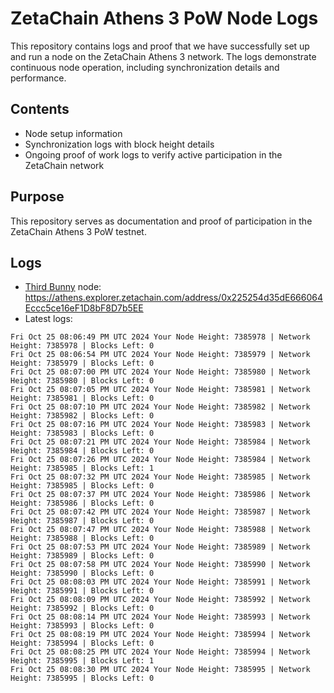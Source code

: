 # ZetaChain Athens 3 PoW Node Logs
This repository contains logs and proof that we have successfully set up and run a node on the ZetaChain Athens 3 network. The logs demonstrate continuous node operation, including synchronization details and performance.

## Contents
- Node setup information
- Synchronization logs with block height details
- Ongoing proof of work logs to verify active participation in the ZetaChain network

## Purpose
This repository serves as documentation and proof of participation in the ZetaChain Athens 3 PoW testnet.

## Logs

- [Third Bunny](https://thirdbunny.xyz/) node: https://athens.explorer.zetachain.com/address/0x225254d35dE666064Eccc5ce16eF1D8bF8D7b5EE
- Latest logs:
```
Fri Oct 25 08:06:49 PM UTC 2024 Your Node Height: 7385978 | Network Height: 7385978 | Blocks Left: 0
Fri Oct 25 08:06:54 PM UTC 2024 Your Node Height: 7385979 | Network Height: 7385979 | Blocks Left: 0
Fri Oct 25 08:07:00 PM UTC 2024 Your Node Height: 7385980 | Network Height: 7385980 | Blocks Left: 0
Fri Oct 25 08:07:05 PM UTC 2024 Your Node Height: 7385981 | Network Height: 7385981 | Blocks Left: 0
Fri Oct 25 08:07:10 PM UTC 2024 Your Node Height: 7385982 | Network Height: 7385982 | Blocks Left: 0
Fri Oct 25 08:07:16 PM UTC 2024 Your Node Height: 7385983 | Network Height: 7385983 | Blocks Left: 0
Fri Oct 25 08:07:21 PM UTC 2024 Your Node Height: 7385984 | Network Height: 7385984 | Blocks Left: 0
Fri Oct 25 08:07:26 PM UTC 2024 Your Node Height: 7385984 | Network Height: 7385985 | Blocks Left: 1
Fri Oct 25 08:07:32 PM UTC 2024 Your Node Height: 7385985 | Network Height: 7385985 | Blocks Left: 0
Fri Oct 25 08:07:37 PM UTC 2024 Your Node Height: 7385986 | Network Height: 7385986 | Blocks Left: 0
Fri Oct 25 08:07:42 PM UTC 2024 Your Node Height: 7385987 | Network Height: 7385987 | Blocks Left: 0
Fri Oct 25 08:07:47 PM UTC 2024 Your Node Height: 7385988 | Network Height: 7385988 | Blocks Left: 0
Fri Oct 25 08:07:53 PM UTC 2024 Your Node Height: 7385989 | Network Height: 7385989 | Blocks Left: 0
Fri Oct 25 08:07:58 PM UTC 2024 Your Node Height: 7385990 | Network Height: 7385990 | Blocks Left: 0
Fri Oct 25 08:08:03 PM UTC 2024 Your Node Height: 7385991 | Network Height: 7385991 | Blocks Left: 0
Fri Oct 25 08:08:09 PM UTC 2024 Your Node Height: 7385992 | Network Height: 7385992 | Blocks Left: 0
Fri Oct 25 08:08:14 PM UTC 2024 Your Node Height: 7385993 | Network Height: 7385993 | Blocks Left: 0
Fri Oct 25 08:08:19 PM UTC 2024 Your Node Height: 7385994 | Network Height: 7385994 | Blocks Left: 0
Fri Oct 25 08:08:25 PM UTC 2024 Your Node Height: 7385994 | Network Height: 7385995 | Blocks Left: 1
Fri Oct 25 08:08:30 PM UTC 2024 Your Node Height: 7385995 | Network Height: 7385995 | Blocks Left: 0
```

